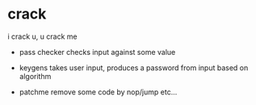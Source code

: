 # crack
i crack u, u crack me

* pass checker
    checks input against some value

* keygens
    takes user input, produces a password from input based on algorithm

* patchme
    remove some code by nop/jump etc...

